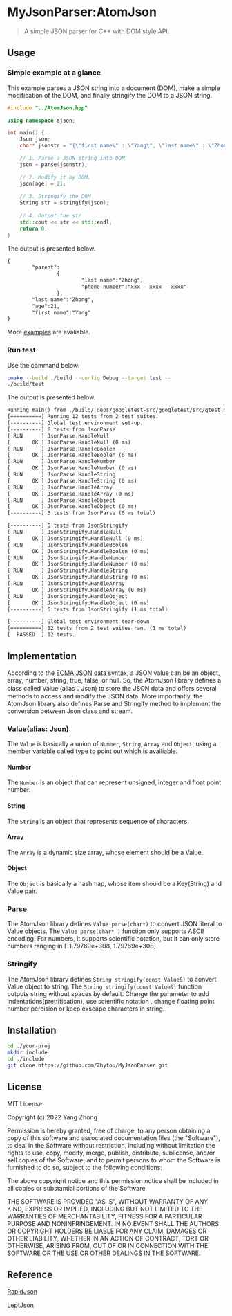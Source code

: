 # MyJsonParser:AtomJson

> A simple JSON parser for C++ with DOM style API.

## Usage

### Simple example at a glance

This example parses a JSON string into a document (DOM), make a simple modification of the DOM, and finally stringify the DOM to a JSON string.

``` c++
#include "../AtomJson.hpp"

using namespace ajson;

int main() {
    Json json;
    char* jsonstr = "{\"first name\" : \"Yang\", \"last name\" : \"Zhong\", \"age\" : 20.5, \"parent\" : {\"last name\" : \"Zhong\", \"phone number\" : \"xxx - xxxx - xxxx\"}}";

    // 1. Parse a JSON string into DOM.
    json = parse(jsonstr);

    // 2. Modify it by DOM.
    json[age] = 21;
 
    // 3. Stringify the DOM
    String str = stringify(json);
 
    // 4. Output the str
    std::cout << str << std::endl;
    return 0;
}
```

The output is presented below.

``` txt
{
        "parent":
                {
                        "last name":"Zhong",
                        "phone number":"xxx - xxxx - xxxx"
                },
        "last name":"Zhong",
        "age":21,
        "first name":"Yang"
} 
```

More [examples](https://github.com/Zhytou/MyJsonParser/tree/master/example) are avaliable.

### Run test

Use the command below.

``` bash
cmake --build ./build --config Debug --target test --
./build/test
```

The output is presented below.

``` txt
Running main() from ./build/_deps/googletest-src/googletest/src/gtest_main.cc
[==========] Running 12 tests from 2 test suites.
[----------] Global test environment set-up.
[----------] 6 tests from JsonParse
[ RUN      ] JsonParse.HandleNull
[       OK ] JsonParse.HandleNull (0 ms)
[ RUN      ] JsonParse.HandleBoolen
[       OK ] JsonParse.HandleBoolen (0 ms)
[ RUN      ] JsonParse.HandleNumber
[       OK ] JsonParse.HandleNumber (0 ms)
[ RUN      ] JsonParse.HandleString
[       OK ] JsonParse.HandleString (0 ms)
[ RUN      ] JsonParse.HandleArray
[       OK ] JsonParse.HandleArray (0 ms)
[ RUN      ] JsonParse.HandleObject
[       OK ] JsonParse.HandleObject (0 ms)
[----------] 6 tests from JsonParse (0 ms total)

[----------] 6 tests from JsonStringify
[ RUN      ] JsonStringify.HandleNull
[       OK ] JsonStringify.HandleNull (0 ms)
[ RUN      ] JsonStringify.HandleBoolen
[       OK ] JsonStringify.HandleBoolen (0 ms)
[ RUN      ] JsonStringify.HandleNumber
[       OK ] JsonStringify.HandleNumber (0 ms)
[ RUN      ] JsonStringify.HandleString
[       OK ] JsonStringify.HandleString (0 ms)
[ RUN      ] JsonStringify.HandleArray
[       OK ] JsonStringify.HandleArray (0 ms)
[ RUN      ] JsonStringify.HandleObject
[       OK ] JsonStringify.HandleObject (0 ms)
[----------] 6 tests from JsonStringify (1 ms total)

[----------] Global test environment tear-down
[==========] 12 tests from 2 test suites ran. (1 ms total)
[  PASSED  ] 12 tests.
```

## Implementation

According to the [ECMA JSON data syntax](https://www.ecma-international.org/publications-and-standards/standards/ecma-404/), a JSON value can be an object, array, number, string, true, false, or null. So, the AtomJson library defines a class called Value (alias：Json) to store the JSON data and offers several methods to access and modify the JSON data. More importantly, the AtomJson library also defines Parse and Stringify method to implement the conversion between Json class and stream.

### Value(alias: Json)

The `Value` is basically a union of `Number`, `String`, `Array` and `Object`, using a member variable called type to point out which is availiable.

#### Number

The `Number` is an object that can represent unsigned, integer and float point number.

#### String

The `String` is an object that represents sequence of characters. 

#### Array

The `Array` is a dynamic size array, whose element should be a Value.

#### Object

The `Object` is basically a hashmap, whose item should be a Key(String) and Value pair.

### Parse

The AtomJson library defines `Value parse(char*)` to convert JSON literal to Value objects. The `Value parse(char* )` function only supports ASCII encoding. For numbers, it supports scientific notation, but it can only store numbers ranging in [-1.79769e+308, 1.79769e+308].

### Stringify

The AtomJson library defines `String stringify(const Value&)` to convert Value object to string. The `String stringify(const Value&)` function outputs string without spaces by default. Change the parameter to add indentations(prettification), use scientific notation , change floating point number percision or keep exscape characters in string.

## Installation

``` bash
cd ./your-proj
mkdir include
cd ./include
git clone https://github.com/Zhytou/MyJsonParser.git
```

## License

MIT License

Copyright (c) 2022 Yang Zhong

Permission is hereby granted, free of charge, to any person obtaining a copy
of this software and associated documentation files (the "Software"), to deal
in the Software without restriction, including without limitation the rights
to use, copy, modify, merge, publish, distribute, sublicense, and/or sell
copies of the Software, and to permit persons to whom the Software is
furnished to do so, subject to the following conditions:

The above copyright notice and this permission notice shall be included in all
copies or substantial portions of the Software.

THE SOFTWARE IS PROVIDED "AS IS", WITHOUT WARRANTY OF ANY KIND, EXPRESS OR
IMPLIED, INCLUDING BUT NOT LIMITED TO THE WARRANTIES OF MERCHANTABILITY,
FITNESS FOR A PARTICULAR PURPOSE AND NONINFRINGEMENT. IN NO EVENT SHALL THE
AUTHORS OR COPYRIGHT HOLDERS BE LIABLE FOR ANY CLAIM, DAMAGES OR OTHER
LIABILITY, WHETHER IN AN ACTION OF CONTRACT, TORT OR OTHERWISE, ARISING FROM,
OUT OF OR IN CONNECTION WITH THE SOFTWARE OR THE USE OR OTHER DEALINGS IN THE
SOFTWARE.

## Reference

[RapidJson](https://miloyip.github.io/rapidjson/)

[LeptJson](https://github.com/miloyip/json-tutorial)
